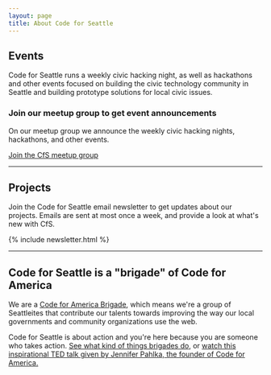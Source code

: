 ```yaml
---
layout: page
title: About Code for Seattle
---
```



## Events

Code for Seattle runs a weekly civic hacking night, as well as hackathons and other events focused on building the civic technology community in Seattle and building prototype solutions for local civic issues.

### Join our meetup group to get event announcements

On our meetup group we announce the weekly civic hacking nights, hackathons, and other events.

<a href="http://meetup.com/code-for-seattle" class="button" target="_blank">Join the CfS meetup group</a>
<hr>

## Projects

Join the Code for Seattle email newsletter to get updates about our projects. Emails are sent at most once a week, and provide a look at what's new with CfS.

{% include newsletter.html %}
<hr>

## Code for Seattle is a "brigade" of Code for America

We are a <a href="http://brigade.codeforamerica.org/">Code for America Brigade</a>, which means we're a group of Seattleites that contribute our talents towards improving the way our local governments and community organizations use the web. 

Code for Seattle is about action and you're here because you are someone who takes action. <a href="http://brigade.codeforamerica.org/pages/activities">See what kind of things brigades do</a>, or <a href="http://codeforamerica.org/2012/03/08/jennifer-pahlka-at-ted-video/">watch this inspirational TED talk given by Jennifer Pahlka, the founder of Code for America.</a></p>
